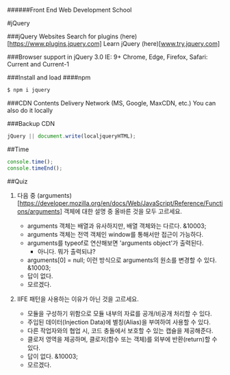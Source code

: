 ######Front End Web Development School

#jQuery

###jQuery Websites
Search for plugins (here)[https://www.plugins.jquery.com]
Learn jQuery (here)[www.try.jquery.com]

###Browser support in jQuery 3.0
IE: 9+
Chrome, Edge, Firefox, Safari: Current and Current-1


###Install and load
####npm
```sh
$ npm i jquery
```

###CDN
Contents Delivery Network (MS, Google, MaxCDN, etc.) You can also do it locally

###Backup CDN
```js
jQuery || document.write(localjqueryHTML);
```


##Time
```js
console.time();
console.timeEnd();

```

##Quiz

 
1. 다음 중 (arguments)[https://developer.mozilla.org/en/docs/Web/JavaScript/Reference/Functions/arguments] 객체에 대한 설명 중 올바른 것을 모두 고르세요.
	- arguments 객체는 배열과 유사하지만, 배열 객체와는 다르다. &10003;
	- arguments 객체는 전역 객체인 window를 통해서만 접근이 가능하다.
	- arguments를 typeof로 연산해보면 'arguments object'가 출력된다.
		- 아니다. 뭐가 출력되냐?
	- arguments[0] = null; 이런 방식으로 arguments의 원소를 변경할 수 있다. &10003;
	- 답이 없다.
	- 모르겠다.


2. IIFE 패턴을 사용하는 이유가 아닌 것을 고르세요.
	- 모듈을 구성하기 위함으로 모듈 내부의 자료를 공개/비공개 처리할 수 있다.
	- 주입된 데이터(Injection Data)에 별칭(Alias)을 부여하여 사용할 수 있다.
	- 다른 작업자와의 협업 시, 코드 충돌에서 보호할 수 있는 캡슐을 제공해준다.
	- 클로저 영역을 제공하며, 클로저(함수 또는 객체)를 외부에 반환(return)할 수 있다.
	- 답이 없다. &10003;
	- 모르겠다.